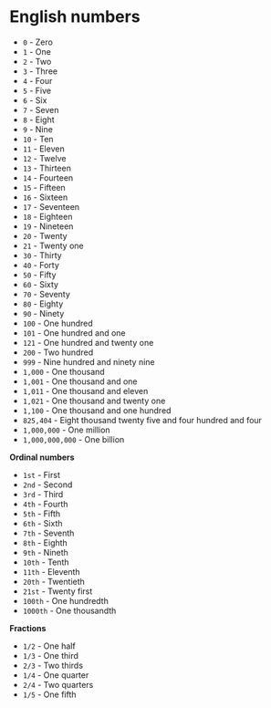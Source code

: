 # English numbers

- `0` - Zero
- `1` - One
- `2` - Two
- `3` - Three
- `4` - Four
- `5` - Five
- `6` - Six
- `7` - Seven
- `8` - Eight
- `9` - Nine
- `10` - Ten
- `11` - Eleven
- `12` - Twelve
- `13` - Thirteen
- `14` - Fourteen
- `15` - Fifteen
- `16` - Sixteen
- `17` - Seventeen
- `18` - Eighteen
- `19` - Nineteen
- `20` - Twenty
- `21` - Twenty one
- `30` - Thirty
- `40` - Forty
- `50` - Fifty
- `60` - Sixty
- `70` - Seventy
- `80` - Eighty
- `90` - Ninety
- `100` - One hundred
- `101` - One hundred and one
- `121` - One hundred and twenty one
- `200` - Two hundred
- `999` - Nine hundred and ninety nine
- `1,000` - One thousand
- `1,001` - One thousand and one
- `1,011` - One thousand and eleven
- `1,021` - One thousand and twenty one
- `1,100` - One thousand and one hundred
- `825,404` - Eight thousand twenty five and four hundred and four
- `1,000,000` - One million
- `1,000,000,000` - One billion

**Ordinal numbers**

- `1st` - First
- `2nd` - Second
- `3rd` - Third
- `4th` - Fourth
- `5th` - Fifth
- `6th` - Sixth
- `7th` - Seventh
- `8th` - Eighth
- `9th` - Nineth
- `10th` - Tenth
- `11th` - Eleventh
- `20th` - Twentieth
- `21st` - Twenty first
- `100th` - One hundredth
- `1000th` - One thousandth

**Fractions**

- `1/2` - One half
- `1/3` - One third
- `2/3` - Two thirds
- `1/4` - One quarter
- `2/4` - Two quarters
- `1/5` - One fifth
